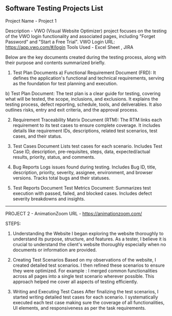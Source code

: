 Software Testing Projects List
--------------------------------------------------------
Project Name - Project 1

Description  - VWO (Visual Website Optimizer) project focuses on the testing of the VWO login functionality and associated pages, including "Forget Password" and "Start a Free Trial".
VWO Login URL: https://app.vwo.com/#/login
Tools Used  -  Excel Sheet , JIRA

Below are the key documents created during the testing process, along with their purpose and contents summarized briefly.

1. Test Plan Documents
a) Functional Requirement Document (FRD):
It defines the application's functional and technical requirements, serving as the foundation for test planning and execution.

b) Test Plan Document:
The test plan is a clear guide for testing, covering what will be tested, the scope, inclusions, and exclusions.
It explains the testing process, defect reporting, schedule, tools, and deliverables. It also outlines risks, entry and exit criteria, and the approval process.

2. Requirement Traceability Matrix Document (RTM):
The RTM links each requirement to its test cases to ensure complete coverage.
It includes details like requirement IDs, descriptions, related test scenarios, test cases, and their status.

3. Test Cases Document
Lists test cases for each scenario.
Includes Test Case ID, description, pre-requisites, steps, data, expected/actual results, priority, status, and comments.

4. Bug Reports
Logs issues found during testing.
Includes Bug ID, title, description, priority, severity, assignee, environment, and browser versions. Tracks total bugs and their statuses.

5. Test Reports Document
Test Metrics Document:
Summarizes test execution with passed, failed, and blocked cases.
Includes defect severity breakdowns and insights.
--------------------------------------------------------

PROJECT 2 - AnimationZoom
URL - https://animationzoom.com/

STEPS: 
1. Understanding the Website
 I began exploring the website thoroughly to understand its purpose, structure, and features.
As a tester, I believe it is crucial to understand the client's website thoroughly especially when no documents or information are provided.

2. Creating Test Scenarios
Based on my observations of the website, I created detailed test scenarios.
I then refined these scenarios to ensure they were optimized. 
For example : I merged common functionalities across all pages into a single test scenario wherever possible.
This approach helped me cover all aspects of testing efficiently.

3. Writing and Executing Test Cases
After finalizing the test scenarios, I started writing detailed test cases for each scenario.
I systematically executed each test case making sure the coverage of all functionalities, UI elements, and responsiveness as per the task requirements.
